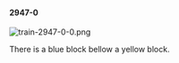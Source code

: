 #### 2947-0
![train-2947-0-0.png](https://github.com/lil-lab/nlvr/raw/master/nlvr/train/images/60/train-2947-0-0.png "train-2947-0-0.png")

There is a blue block bellow a yellow block.